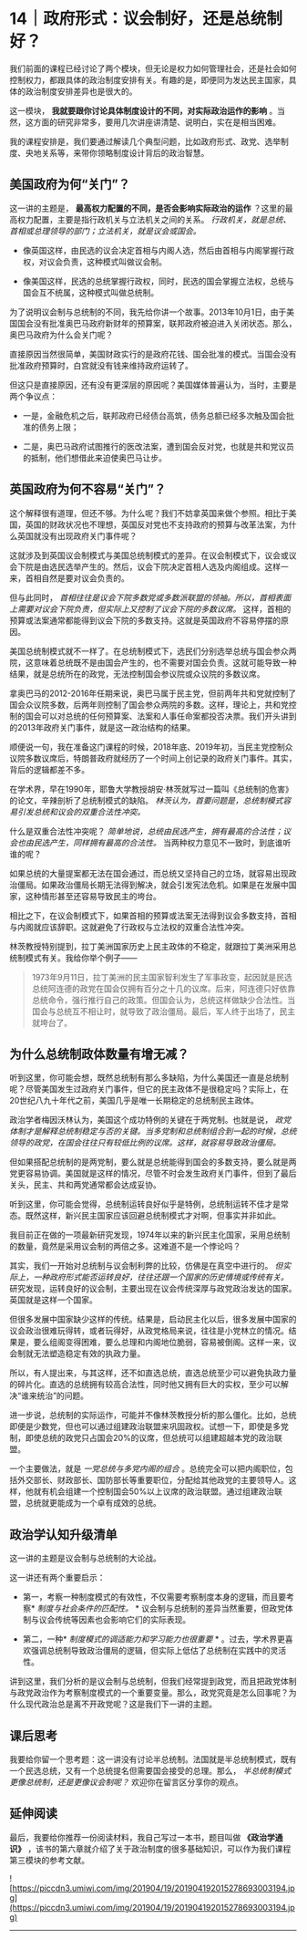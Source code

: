 # 14｜政府形式：议会制好，还是总统制好？

我们前面的课程已经讨论了两个模块，但无论是权力如何管理社会，还是社会如何控制权力，都跟具体的政治制度安排有关。有趣的是，即便同为发达民主国家，具体的政治制度安排差异也是很大的。

这一模块， **我就要跟你讨论具体制度设计的不同，对实际政治运作的影响** 。当然，这方面的研究非常多，要用几次讲座讲清楚、说明白，实在是相当困难。

我的课程安排是，我们要通过解读几个典型问题，比如政府形式、政党、选举制度、央地关系等，来带你领略制度设计背后的政治智慧。

## 美国政府为何“关门”？

这一讲的主题是， **最高权力配置的不同，是否会影响实际政治的运作** ？这里的最高权力配置，主要是指行政机关与立法机关之间的关系。 *行政机关，就是总统、首相或总理领导的部门；立法机关，就是议会或国会。*

* 像英国这样，由民选的议会决定首相与内阁人选，然后由首相与内阁掌握行政权，对议会负责，这种模式叫做议会制。

* 像美国这样，民选的总统掌握行政权，同时，民选的国会掌握立法权，总统与国会互不统属，这种模式叫做总统制。

为了说明议会制与总统制的不同，我先给你讲一个故事。2013年10月1日，由于美国国会没有批准奥巴马政府新财年的预算案，联邦政府被迫进入关闭状态。那么，奥巴马政府为什么会关门呢？

直接原因当然很简单，美国财政实行的是政府花钱、国会批准的模式。当国会没有批准政府预算时，白宫就没有钱来维持政府运转了。

但这只是直接原因，还有没有更深层的原因呢？美国媒体普遍认为，当时，主要是两个争议点：

* 一是，金融危机之后，联邦政府已经债台高筑，债务总额已经多次触及国会批准的债务上限；

* 二是，奥巴马政府试图推行的医改法案，遭到国会反对党，也就是共和党议员的抵制，他们想借此来迫使奥巴马让步。

## 英国政府为何不容易“关门”？

这个解释很有道理，但还不够。为什么呢？我们不妨拿英国来做个参照。相比于美国，英国的财政状况也不理想，英国反对党也不支持政府的预算与改革法案，为什么英国就没有出现政府关门事件呢？

这就涉及到英国议会制模式与美国总统制模式的差异。在议会制模式下，议会或议会下院是由选民选举产生的。然后，议会下院决定首相人选及内阁组成。这样一来，首相自然是要对议会负责的。

但与此同时， *首相往往是议会下院多数党或多数派联盟的领袖。所以，首相表面上需要对议会下院负责，但实际上又控制了议会下院的多数议席。* 这样，首相的预算或法案通常都能得到议会下院的多数支持。这就是英国政府不容易停摆的原因。

美国总统制模式就不一样了。在总统制模式下，选民们分别选举总统与国会参众两院，这意味着总统既不是由国会产生的，也不需要对国会负责。这就可能导致一种结果，就是总统所在的政党，无法控制国会参议院或众议院的多数议席。

拿奥巴马的2012-2016年任期来说，奥巴马属于民主党，但前两年共和党就控制了国会众议院多数，后两年则控制了国会参众两院的多数。这样，理论上，共和党控制的国会可以对总统的任何预算案、法案和人事任命案都投否决票。我们开头讲到的2013年政府关门事件，就是这一政治结构的结果。

顺便说一句，我在准备这门课程的时候，2018年底、2019年初，当民主党控制众议院多数议席后，特朗普政府就经历了一个时间上创记录的政府关门事件。其实，背后的逻辑都差不多。

在学术界，早在1990年，耶鲁大学教授胡安·林茨就写过一篇叫《总统制的危害》的论文，辛辣剖析了总统制模式的缺陷。 *林茨认为，首要问题是，总统制模式容易引发总统和议会的双重合法性冲突。*

什么是双重合法性冲突呢？ *简单地说，总统由民选产生，拥有最高的合法性；议会也由民选产生，同样拥有最高的合法性。* 当两种权力意见不一致时，到底谁听谁的呢？

如果总统的大量提案都无法在国会通过，而总统又坚持自己的立场，就容易出现政治僵局。如果政治僵局长期无法得到解决，就会引发宪法危机。如果是在发展中国家，这种情形甚至还容易导致民主的垮台。

相比之下，在议会制模式下，如果首相的预算或法案无法得到议会多数支持，首相与内阁就应该辞职。这就避免了行政权与立法权的双重合法性冲突。

林茨教授特别提到，拉丁美洲国家历史上民主政体的不稳定，就跟拉丁美洲采用总统制模式有关。我给你举个例子——

> 1973年9月11日，拉丁美洲的民主国家智利发生了军事政变，起因就是民选总统阿连德的政党在国会仅拥有百分之十几的议席。后来，阿连德只好依靠总统命令，强行推行自己的政策。但国会认为，总统这样做缺少合法性。当国会与总统互不相让时，就导致了政治僵局。最后，军人终于出场了，民主就垮台了。

## 为什么总统制政体数量有增无减？

听到这里，你可能会想，既然总统制有那么多缺陷，为什么美国还一直是总统制呢？尽管美国发生过政府关门事件，但它的民主政体不是很稳定吗？实际上，在20世纪八九十年代之前，美国几乎是唯一长期稳定的总统制民主政体。

政治学者梅因沃林认为，美国这个成功特例的关键在于两党制。也就是说， *政党体制才是解释总统制稳定与否的关键。当多党制和总统制组合到一起的时候，总统领导的政党，在国会往往只有较低比例的议席。这样，就容易导致政治僵局。*

但如果搭配总统制的是两党制，要么就是总统能得到国会的多数支持，要么就是两党更容易协调。美国就是这样的情况，尽管不时会发生政府关门事件，但到了最后关头，民主、共和两党通常都会达成妥协。

听到这里，你可能会觉得，总统制运转良好似乎是特例，总统制运转不佳才是常态。既然这样，新兴民主国家应该回避总统制模式才对啊，但事实并非如此。

我目前正在做的一项最新研究发现，1974年以来的新兴民主化国家，采用总统制的数量，竟然是采用议会制的两倍之多。这难道不是一个悖论吗？

其实，我们一开始对总统制与议会制利弊的比较，仿佛是在真空中进行的。 *但实际上，一种政府形式能否运转良好，往往还跟一个国家的历史情境或传统有关。* 研究发现，运转良好的议会制，主要出现在议会传统深厚与政党政治发达的国家。英国就是这样一个国家。

但很多发展中国家缺少这样的传统。结果是，启动民主化以后，很多发展中国家的议会政治很难玩得转，或者玩得好，从政党格局来说，往往是小党林立的情况。结果是，要么组阁变得困难，要么总理和内阁地位脆弱，容易被倒阁。这样一来，议会制就无法塑造稳定有效的执政力量。

所以，有人提出来，与其这样，还不如直选总统，直选总统至少可以避免执政力量的碎片化。直选的总统拥有较高合法性，同时他又拥有巨大的实权，至少可以解决“谁来统治”的问题。

进一步说，总统制的实际运作，可能并不像林茨教授分析的那么僵化。比如，总统即便是少数党，但也可以通过组建政治联盟来巩固政权。试想一下，即使是多党制，即使总统的政党只占国会20%的议席，但总统可以组建超越本党的政治联盟。

一个主要做法，就是 *一党总统与多党内阁的组合* 。总统完全可以把内阁职位，包括外交部长、财政部长、国防部长等重要职位，分配给其他政党的主要领导人。这样，他就有机会组建一个控制国会50%以上议席的政治联盟。通过组建政治联盟，总统就更能成为一个卓有成效的总统。

## 政治学认知升级清单

这一讲的主题是议会制与总统制的大论战。

这一讲还有两个重要启示：

* 第一，考察一种制度模式的有效性，不仅需要考察制度本身的逻辑，而且要考察* *制度与社会条件的匹配性。* * 议会制与总统制的差异当然重要，但政党体制与议会传统等因素也会影响它们的实际表现。

* 第二，一种* *制度模式的调适能力和学习能力也很重要* * 。过去，学术界更喜欢强调总统制导致政治僵局的逻辑，但实际上低估了总统制在实践中的灵活性。

讲到这里，我们分析的是议会制与总统制，但我们经常提到政党，而且把政党体制与政党政治作为考察制度模式的一个重要变量。那么，政党究竟是怎么回事呢？为什么现代政治总是离不开政党呢？这是我们下一讲的主题。

## 课后思考

我要给你留一个思考题：这一讲没有讨论半总统制。法国就是半总统制模式，既有一个民选总统，又有一个总统提名但需要国会接受的总理。那么， *半总统制模式更像总统制，还是更像议会制呢？* 欢迎你在留言区分享你的观点。

## 延伸阅读

最后，我要给你推荐一份阅读材料，我自己写过一本书，题目叫做 **《政治学通识》** ，该书的第六章就介绍了关于政治制度的很多基础知识，可以作为我们课程第三模块的参考文献。

![https://piccdn3.umiwi.com/img/201904/19/201904192015278693003194.jpg](https://piccdn3.umiwi.com/img/201904/19/201904192015278693003194.jpg)

---
